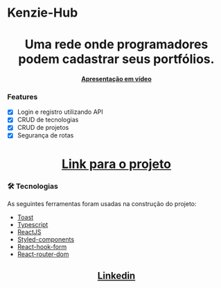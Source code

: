 # Kenzie-Hub

<h1 align="center">Uma rede onde programadores podem cadastrar seus portfólios.</h1>

<h4 align="center"> 
	<a href="https://www.linkedin.com/posts/phmc99_reactjs-frontend-uidesign-activity-6838170320151556096-bXe3?utm_source=share&utm_medium=member_desktop" target="_blank">Apresentação em vídeo</a>
</h4>

### Features

- [x] Login e registro utilizando API
- [x] CRUD de tecnologias
- [x] CRUD de projetos
- [x] Segurança de rotas

<h1 align="center">
  <a href="https://kenzie-hub-project-two.vercel.app/" target="_blank">Link para o projeto</a>
</h1>

### 🛠 Tecnologias

As seguintes ferramentas foram usadas na construção do projeto:

- [Toast](https://react-hot-toast.com/)
- [Typescript](https://www.typescriptlang.org/pt/docs/)
- [ReactJS](https://pt-br.reactjs.org/)
- [Styled-components](https://styled-components.com/docs/basics)
- [React-hook-form](https://react-hook-form.com/ts/)
- [React-router-dom](https://reactrouter.com/web/guides/quick-start)

<h2 align="center"><a href="https://www.linkedin.com/in/phmc99/">Linkedin</a></h2>
